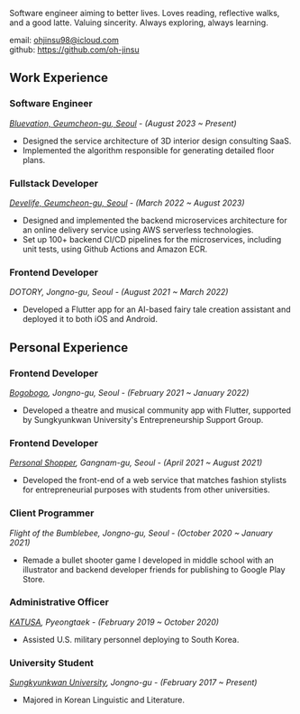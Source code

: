 Software engineer aiming to better lives. Loves reading, reflective walks, and a good latte. Valuing sincerity. Always exploring, always learning.

email: <a href="mailto:ohjinsu98@icloud.com">ohjinsu98@icloud.com</a>  
github: <a href="https://github.com/oh-jinsu" target="_blank" rel="noreferrer">https://github.com/oh-jinsu</a>

## Work Experience

### Software Engineer

<i>[Bluevation, Geumcheon-gu, Seoul](https://bluevation.com) - (August 2023 ~ Present)</i>

-   Designed the service architecture of 3D interior design consulting SaaS.
-   Implemented the algorithm responsible for generating detailed floor plans.

### Fullstack Developer

<i>[Develife, Geumcheon-gu, Seoul](https://develife.kr) - (March 2022 ~ August 2023)</i>

-   Designed and implemented the backend microservices architecture for an online delivery service using AWS serverless technologies.
-   Set up 100+ backend CI/CD pipelines for the microservices, including unit tests, using Github Actions and Amazon ECR.

### Frontend Developer

<i>DOTORY, Jongno-gu, Seoul - (August 2021 ~ March 2022)</i>

-   Developed a Flutter app for an AI-based fairy tale creation assistant and deployed it to both iOS and Android.

## Personal Experience

### Frontend Developer

<i>[Bogobogo](https://play.google.com/store/apps/details?id=com.curiouser.bogobogo&hl=ko&gl=US), Jongno-gu, Seoul - (February 2021 ~ January 2022)</i>

- Developed a theatre and musical community app with Flutter, supported by Sungkyunkwan University's Entrepreneurship Support Group.

### Frontend Developer

<i>[Personal Shopper](http://personalshoppers.com/), Gangnam-gu, Seoul - (April 2021 ~ August 2021)</i>

- Developed the front-end of a web service that matches fashion stylists for entrepreneurial purposes with students from other universities.

### Client Programmer

<i>Flight of the Bumblebee, Jongno-gu, Seoul - (October 2020 ~ January 2021)</i>

- Remade a bullet shooter game I developed in middle school with an illustrator and backend developer friends for publishing to Google Play Store.

### Administrative Officer

<i>[KATUSA](https://8tharmy.korea.army.mil/site/about/katusa-soldier-program.asp), Pyeongtaek - (February 2019 ~ October 2020)</i>

- Assisted U.S. military personnel deploying to South Korea.

### University Student

<i>[Sungkyunkwan University](https://www.skku.edu/skku/index.do), Jongno-gu - (February 2017 ~ Present)</i>

- Majored in Korean Linguistic and Literature.
